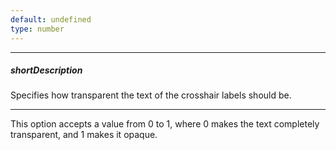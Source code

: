 ```yaml
---
default: undefined
type: number
---
```

---
##### shortDescription
Specifies how transparent the text of the crosshair labels should be.

---
This option accepts a value from 0 to 1, where 0 makes the text completely transparent, and 1 makes it opaque.